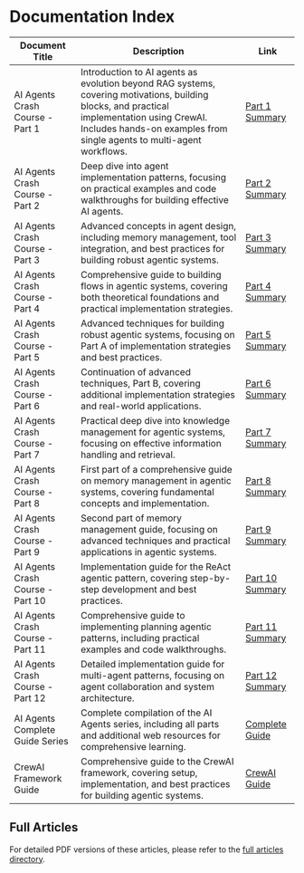 # Documentation Index

| Document Title | Description | Link |
|---------------|-------------|------|
| AI Agents Crash Course - Part 1 | Introduction to AI agents as evolution beyond RAG systems, covering motivations, building blocks, and practical implementation using CrewAI. Includes hands-on examples from single agents to multi-agent workflows. | [Part 1 Summary](articles/summary/01_ai_agents_part1_summary.md) |
| AI Agents Crash Course - Part 2 | Deep dive into agent implementation patterns, focusing on practical examples and code walkthroughs for building effective AI agents. | [Part 2 Summary](articles/summary/02_ai_agents_part2_summary.md) |
| AI Agents Crash Course - Part 3 | Advanced concepts in agent design, including memory management, tool integration, and best practices for building robust agentic systems. | [Part 3 Summary](articles/summary/03_ai_agents_part3_summary.md) |
| AI Agents Crash Course - Part 4 | Comprehensive guide to building flows in agentic systems, covering both theoretical foundations and practical implementation strategies. | [Part 4 Summary](articles/summary/04_ai_agents_part4_summary.md) |
| AI Agents Crash Course - Part 5 | Advanced techniques for building robust agentic systems, focusing on Part A of implementation strategies and best practices. | [Part 5 Summary](articles/summary/05_ai_agents_part5_summary.md) |
| AI Agents Crash Course - Part 6 | Continuation of advanced techniques, Part B, covering additional implementation strategies and real-world applications. | [Part 6 Summary](articles/summary/06_ai_agents_part6_summary.md) |
| AI Agents Crash Course - Part 7 | Practical deep dive into knowledge management for agentic systems, focusing on effective information handling and retrieval. | [Part 7 Summary](articles/summary/07_ai_agents_part7_summary.md) |
| AI Agents Crash Course - Part 8 | First part of a comprehensive guide on memory management in agentic systems, covering fundamental concepts and implementation. | [Part 8 Summary](articles/summary/08_ai_agents_part8_summary.md) |
| AI Agents Crash Course - Part 9 | Second part of memory management guide, focusing on advanced techniques and practical applications in agentic systems. | [Part 9 Summary](articles/summary/09_ai_agents_part9_summary.md) |
| AI Agents Crash Course - Part 10 | Implementation guide for the ReAct agentic pattern, covering step-by-step development and best practices. | [Part 10 Summary](articles/summary/10_ai_agents_react_pattern_summary.md) |
| AI Agents Crash Course - Part 11 | Comprehensive guide to implementing planning agentic patterns, including practical examples and code walkthroughs. | [Part 11 Summary](articles/summary/11_ai_agents_planning_pattern_summary.md) |
| AI Agents Crash Course - Part 12 | Detailed implementation guide for multi-agent patterns, focusing on agent collaboration and system architecture. | [Part 12 Summary](articles/summary/12_ai_agents_part12_summary.md) |
| AI Agents Complete Guide Series | Complete compilation of the AI Agents series, including all parts and additional web resources for comprehensive learning. | [Complete Guide](articles/summary/13_ai_agents_complete_guide_series_summary.md) |
| CrewAI Framework Guide | Comprehensive guide to the CrewAI framework, covering setup, implementation, and best practices for building agentic systems. | [CrewAI Guide](articles/summary/14_crewai_summary.md) |

## Full Articles
For detailed PDF versions of these articles, please refer to the [full articles directory](articles/full/).